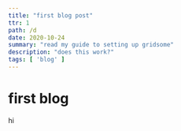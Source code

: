 ```yaml
---
title: "first blog post"
ttr: 1
path: /d
date: 2020-10-24
summary: "read my guide to setting up gridsome"
description: "does this work?"
tags: [ 'blog' ]
---
```


# first blog

hi
